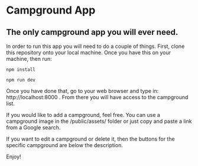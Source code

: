 # Campground App
## The only campground app you will ever need.

In order to run this app you will need to do a couple of things. First, clone this repository onto your local machine. Once you have this on your machine, then run:
```
npm install

npm run dev
```

Once you have done that, go to your web browser and type in: http://localhost:8000 . From there you will have access to the campground list.

If you would like to add a campground, feel free. You can use a campground image in the /public/assets/ folder or just copy and paste a link from a Google search.

If you want to edit a campground or delete it, then the buttons for the specific campground are below the description.

Enjoy!

